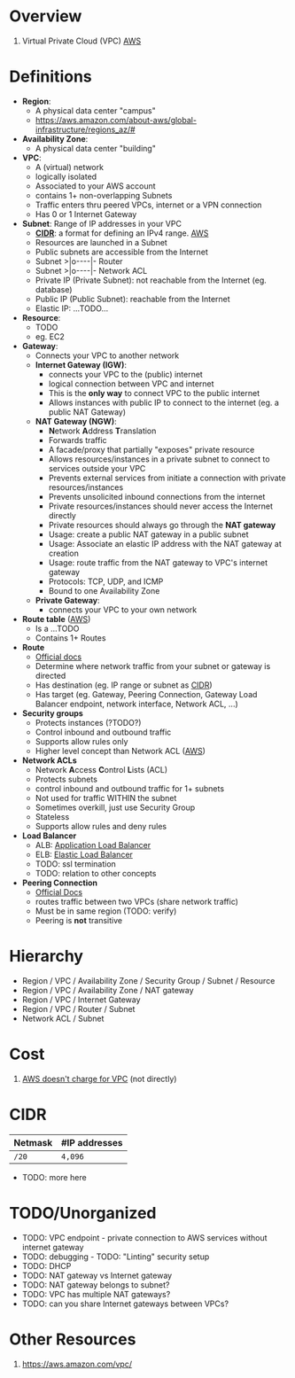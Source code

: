 # Overview
1.  Virtual Private Cloud (VPC) [AWS](https://docs.aws.amazon.com/vpc/latest/userguide/what-is-amazon-vpc.html)


# Definitions
- **Region**:
    - A physical data center "campus"
    - https://aws.amazon.com/about-aws/global-infrastructure/regions_az/#
- **Availability  Zone**:
    - A physical data center "building"
- **VPC**:
    - A (virtual) network
    - logically isolated
    - Associated to your AWS account
    - contains 1+ non-overlapping Subnets
    - Traffic enters thru peered VPCs, internet or a VPN connection
    - Has 0 or 1 Internet Gateway
- **Subnet**: Range of IP addresses in your VPC
    - [**CIDR**](https://en.wikipedia.org/wiki/Classless_Inter-Domain_Routing): a format for defining an IPv4 range. [AWS](https://docs.aws.amazon.com/vpc/latest/userguide/how-it-works.html#vpc-ip-addressing)
    - Resources are launched in a Subnet
    - Public subnets are accessible from the Internet
    - Subnet >|o----|- Router
    - Subnet >|o----|- Network ACL
    - Private IP (Private Subnet): not reachable from the Internet (eg. database)
    - Public IP (Public Subnet): reachable from the Internet
    - Elastic IP: ...TODO...
- **Resource**:
    - TODO
    - eg. EC2
- **Gateway**:
    - Connects your VPC to another network
    - **Internet Gateway (IGW)**:
        - connects your VPC to the (public) internet
        - logical connection between VPC and internet
        - This is the **only way** to connect VPC to the public internet
        - Allows instances with public IP to connect to the internet (eg. a public NAT Gateway)
    - **NAT Gateway (NGW)**:
        - **N**etwork **A**ddress **T**ranslation
        - Forwards traffic
        - A facade/proxy that partially "exposes" private resource
        - Allows resources/instances in a private subnet to connect to services outside your VPC
        - Prevents external services from initiate a connection with private resources/instances
        - Prevents unsolicited inbound connections from the internet
        - Private resources/instances should never access the Internet directly
        - Private resources should always go through the **NAT gateway**
        - Usage: create a public NAT gateway in a public subnet
        - Usage: Associate an elastic IP address with the NAT gateway at creation
        - Usage: route traffic from the NAT gateway to VPC's internet gateway
        - Protocols: TCP, UDP, and ICMP
        - Bound to one Availability Zone
    - **Private Gateway**:
        - connects your VPC to your own network
- **Route table** ([AWS](https://docs.aws.amazon.com/vpc/latest/userguide/VPC_Route_Tables.html#RouteTables))
    - Is a ...TODO
    - Contains 1+ Routes
- **Route**
    - [Official docs](https://docs.aws.amazon.com/vpc/latest/userguide/VPC_Route_Tables.html)
    - Determine where network traffic from your subnet or gateway is directed
    - Has destination (eg. IP range or subnet as [CIDR](https://en.wikipedia.org/wiki/Classless_Inter-Domain_Routing))
    - Has target (eg. Gateway, Peering Connection, Gateway Load Balancer endpoint, network interface, Network ACL, ...)
- **Security groups**
    - Protects instances (?TODO?)
    - Control inbound and outbound traffic
    - Supports allow rules only
    - Higher level concept than Network ACL ([AWS](https://docs.aws.amazon.com/vpc/latest/userguide/VPC_Security.html#VPC_Security_Comparison))
- **Network ACLs**
    - Network **A**ccess **C**ontrol **L**ists (ACL)
    - Protects subnets
    - control inbound and outbound traffic for 1+ subnets
    - Not used for traffic WITHIN the subnet
    - Sometimes overkill, just use Security Group
    - Stateless
    - Supports allow rules and deny rules
- **Load Balancer**
    - ALB: [Application Load Balancer](TODO)
    - ELB: [Elastic Load Balancer](TODO)
    - TODO: ssl termination
    - TODO: relation to other concepts
- **Peering Connection**
    - [Official Docs](https://docs.aws.amazon.com/vpc/latest/peering/what-is-vpc-peering.html)
    - routes traffic between two VPCs (share network traffic)
    - Must be in same region (TODO: verify)
    - Peering is **not** transitive


# Hierarchy
- Region / VPC / Availability Zone / Security Group / Subnet / Resource
- Region / VPC / Availability Zone / NAT gateway
- Region / VPC / Internet Gateway
- Region / VPC / Router / Subnet
- Network ACL / Subnet


# Cost
1. [AWS doesn't charge for VPC](https://aws.amazon.com/vpc/pricing/) (not directly)


# CIDR
|Netmask|#IP addresses|
|---|---|
|`/20`|`4,096`|

- TODO: more here


# TODO/Unorganized
- TODO: VPC endpoint - private connection to AWS services without internet gateway
- TODO: debugging - TODO: "Linting" security setup
- TODO: DHCP
- TODO: NAT gateway vs Internet gateway
- TODO: NAT gateway belongs to subnet?
- TODO: VPC has multiple NAT gateways?
- TODO: can you share Internet gateways between VPCs?


# Other Resources
1. https://aws.amazon.com/vpc/
